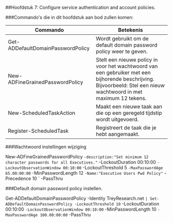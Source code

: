##Hoofdstuk 7: Configure service authentication and account policies.


###Commando's die in dit hoofdstuk aan bod zullen komen:

| Commando                          | Betekenis                                                                                                                                                           |
|-----------------------------------|---------------------------------------------------------------------------------------------------------------------------------------------------------------------|
| Get-ADDefaultDomainPasswordPolicy | Wordt gebruikt om de default domain password policy weer te geven.                                                                                                  |
| New-ADFineGrainedPasswordPolicy   | Stelt een nieuwe policy in voor het wachtwoord van een gebruiker met een bijhorende beschrijving. Bijvoorbeeld: Stel een nieuw wachtwoord in met maximum 12 tekens. |
| New-ScheduledTaskAction           | Maakt een nieuwe taak aan die op een geregeld tijdstip wordt uitgevoerd.                                                                                            |
| Register-ScheduledTask            | Registreert de taak die je hebt aangemaakt.

###Wachtwoord instellingen wijziging

New-ADFineGrainedPasswordPolicy `
     -description:"Set minimum 12 character passwords for all Executives." `
     -LockoutDuration 00:10:00 `
     -LockoutObservationWindow 00:10:00 `
     -LockoutThreshold 5 `
     -MaxPasswordAge 65.00:00:00 `
     -MinPasswordLength 12 `
     -Name:"Executive Users Pwd Policy" `
     -Precedence 10 `
     -PassThru

###Default domain password policy instellen.

Get-ADDefaultDomainPasswordPolicy -Identity TreyResearch.net `
    | Set-ADDefaultDomainPasswordPolicy -LockoutThreshold 10 `
                                        -LockoutDuration 00:10:00 `
                                        -LockoutObservationWindow 00:10:00 `
                                        -MinPasswordLength 10 `
                                        -MaxPasswordAge 100.00:00:00 `
                                        -PassThru

     